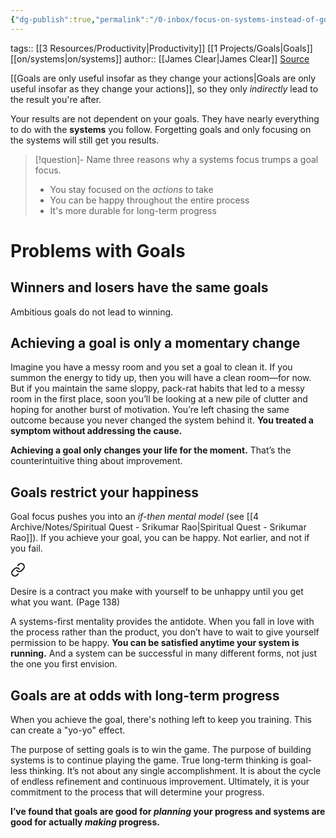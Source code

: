 ```yaml
---
{"dg-publish":true,"permalink":"/0-inbox/focus-on-systems-instead-of-goals/"}
---
```


tags:: [[3 Resources/Productivity\|Productivity]] [[1 Projects/Goals\|Goals]] [[on/systems\|on/systems]]
author:: [[James Clear\|James Clear]]
[Source](https://jamesclear.com/goals-systems)

[[Goals are only useful insofar as they change your actions\|Goals are only useful insofar as they change your actions]], so they only *indirectly* lead to the result you're after.

Your results are not dependent on your goals. They have nearly everything to do with the **systems** you follow. Forgetting goals and only focusing on the systems will still get you results.

> [!question]- Name three reasons why a systems focus trumps a goal focus.
> - You stay focused on the *actions* to take
> - You can be happy throughout the entire process
> - It's more durable for long-term progress

# Problems with Goals
## Winners and losers have the same goals
Ambitious goals do not lead to winning.

## Achieving a goal is only a momentary change
Imagine you have a messy room and you set a goal to clean it. If you summon the energy to tidy up, then you will have a clean room—for now. But if you maintain the same sloppy, pack-rat habits that led to a messy room in the first place, soon you’ll be looking at a new pile of clutter and hoping for another burst of motivation. You’re left chasing the same outcome because you never changed the system behind it. **You treated a symptom without addressing the cause.**

**Achieving a goal only changes your life for the moment.** That’s the counterintuitive thing about improvement.

## Goals restrict your happiness
Goal focus pushes you into an *if-then mental model* (see [[4 Archive/Notes/Spiritual Quest - Srikumar Rao\|Spiritual Quest - Srikumar Rao]]). If you achieve your goal, you can be happy. Not earlier, and not if you fail.


<div class="transclusion internal-embed is-loaded"><a class="markdown-embed-link" href="/4-archive/notes/the-almanack-of-naval-ravikant/#bf1ed5" aria-label="Open link"><svg xmlns="http://www.w3.org/2000/svg" width="24" height="24" viewBox="0 0 24 24" fill="none" stroke="currentColor" stroke-width="2" stroke-linecap="round" stroke-linejoin="round" class="svg-icon lucide-link"><path d="M10 13a5 5 0 0 0 7.54.54l3-3a5 5 0 0 0-7.07-7.07l-1.72 1.71"></path><path d="M14 11a5 5 0 0 0-7.54-.54l-3 3a5 5 0 0 0 7.07 7.07l1.71-1.71"></path></svg></a><div class="markdown-embed">



Desire is a contract you make with yourself to be unhappy until you get what you want. (Page 138) 

</div></div>


A systems-first mentality provides the antidote. When you fall in love with the process rather than the product, you don’t have to wait to give yourself permission to be happy. **You can be satisfied anytime your system is running.** And a system can be successful in many different forms, not just the one you first envision.

## Goals are at odds with long-term progress
When you achieve the goal, there's nothing left to keep you training. This can create a "yo-yo" effect.

The purpose of setting goals is to win the game. The purpose of building systems is to continue playing the game. True long-term thinking is goal-less thinking. It’s not about any single accomplishment. It is about the cycle of endless refinement and continuous improvement. Ultimately, it is your commitment to the process that will determine your progress.

**I’ve found that goals are good for _planning_ your progress and systems are good for actually _making_ progress.**


